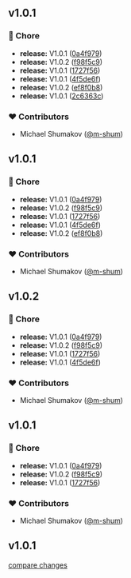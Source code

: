 
## v1.0.1


### 🏡 Chore

- **release:** V1.0.1 ([0a4f979](https://github.com/m-shum/nuxt-helper-utils/commit/0a4f979))
- **release:** V1.0.2 ([f98f5c9](https://github.com/m-shum/nuxt-helper-utils/commit/f98f5c9))
- **release:** V1.0.1 ([1727f56](https://github.com/m-shum/nuxt-helper-utils/commit/1727f56))
- **release:** V1.0.1 ([4f5de6f](https://github.com/m-shum/nuxt-helper-utils/commit/4f5de6f))
- **release:** V1.0.2 ([ef8f0b8](https://github.com/m-shum/nuxt-helper-utils/commit/ef8f0b8))
- **release:** V1.0.1 ([2c6363c](https://github.com/m-shum/nuxt-helper-utils/commit/2c6363c))

### ❤️ Contributors

- Michael Shumakov ([@m-shum](https://github.com/m-shum))

## v1.0.1


### 🏡 Chore

- **release:** V1.0.1 ([0a4f979](https://github.com/m-shum/nuxt-helper-utils/commit/0a4f979))
- **release:** V1.0.2 ([f98f5c9](https://github.com/m-shum/nuxt-helper-utils/commit/f98f5c9))
- **release:** V1.0.1 ([1727f56](https://github.com/m-shum/nuxt-helper-utils/commit/1727f56))
- **release:** V1.0.1 ([4f5de6f](https://github.com/m-shum/nuxt-helper-utils/commit/4f5de6f))
- **release:** V1.0.2 ([ef8f0b8](https://github.com/m-shum/nuxt-helper-utils/commit/ef8f0b8))

### ❤️ Contributors

- Michael Shumakov ([@m-shum](https://github.com/m-shum))

## v1.0.2


### 🏡 Chore

- **release:** V1.0.1 ([0a4f979](https://github.com/m-shum/nuxt-helper-utils/commit/0a4f979))
- **release:** V1.0.2 ([f98f5c9](https://github.com/m-shum/nuxt-helper-utils/commit/f98f5c9))
- **release:** V1.0.1 ([1727f56](https://github.com/m-shum/nuxt-helper-utils/commit/1727f56))
- **release:** V1.0.1 ([4f5de6f](https://github.com/m-shum/nuxt-helper-utils/commit/4f5de6f))

### ❤️ Contributors

- Michael Shumakov ([@m-shum](https://github.com/m-shum))

## v1.0.1


### 🏡 Chore

- **release:** V1.0.1 ([0a4f979](https://github.com/m-shum/nuxt-helper-utils/commit/0a4f979))
- **release:** V1.0.2 ([f98f5c9](https://github.com/m-shum/nuxt-helper-utils/commit/f98f5c9))
- **release:** V1.0.1 ([1727f56](https://github.com/m-shum/nuxt-helper-utils/commit/1727f56))

### ❤️ Contributors

- Michael Shumakov ([@m-shum](https://github.com/m-shum))

## v1.0.1

[compare changes](https://github.com/m-shum/nuxt-helper-utils/compare/v1.0.2...v1.0.1)

